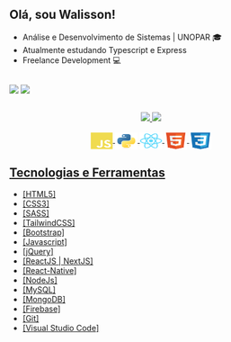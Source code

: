 ## Olá, sou Walisson!

+ Análise e Desenvolvimento de Sistemas | UNOPAR 🎓
+ Atualmente estudando Typescript e Express
+ Freelance Development 💻

##

<div> 
  <a href = "mailto:walissonwaal@gmail.com"><img src="https://img.shields.io/badge/-Gmail-%23333?style=for-the-badge&logo=gmail&logoColor=white" target="_blank"></a>
  <a href="https://www.linkedin.com/in/walisson-gomes-18647b160" target="_blank"><img src="https://img.shields.io/badge/-LinkedIn-%230077B5?style=for-the-badge&logo=linkedin&logoColor=white" target="_blank"></a> 
</div>

##

<div align="center" display="inline_block">
  <a href="https://github.com/walissonwaal">
  <img height="180em" src="https://github-readme-stats.vercel.app/api?username=walissonwaal&show_icons=true&theme=dark&include_all_commits=true&count_private=true&bg_color=000000"/>
  <img height="180em" src="https://github-readme-stats.vercel.app/api/top-langs/?username=walissonwaal&layout=compact&langs_count=7&theme=dark&bg_color=000000"/>
</div>
<div align="center" style="display: inline_block"><br>
  <img align="center" alt="Walisson-Js" height="30" width="40" src="https://raw.githubusercontent.com/devicons/devicon/master/icons/javascript/javascript-plain.svg">
	<img align="center" alt="Walisson-Python" height="30" width="40" src="https://raw.githubusercontent.com/devicons/devicon/master/icons/python/python-original.svg">
  <img align="center" alt="Walisson-React" height="30" width="40" src="https://raw.githubusercontent.com/devicons/devicon/master/icons/react/react-original.svg">
  <img align="center" alt="Walisson-HTML" height="30" width="40" src="https://raw.githubusercontent.com/devicons/devicon/master/icons/html5/html5-original.svg">
  <img align="center" alt="Walisson-CSS" height="30" width="40" src="https://raw.githubusercontent.com/devicons/devicon/master/icons/css3/css3-original.svg">
</div>

## Tecnologias e Ferramentas

+ [HTML5]
+ [CSS3]
+ [SASS]
+ [TailwindCSS]
+ [Bootstrap]
+ [Javascript]
+ [jQuery]
+ [ReactJS | NextJS]
+ [React-Native]
+ [NodeJs]
+ [MySQL]
+ [MongoDB]
+ [Firebase]
+ [Git]
+ [Visual Studio Code]

##

<!-- ## Contate-me pelo LinkedIn

+ <a href="https://www.linkedin.com/in/walisson-gomes-18647b160" target="_blank"><img src="https://img.shields.io/badge/-LinkedIn-%230077B5?style=for-the-badge&logo=linkedin&logoColor=white" target="_blank"></a>  -->
